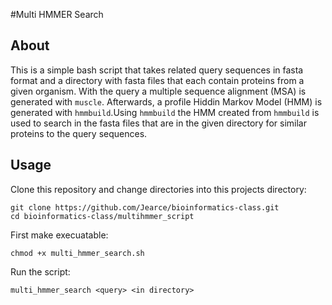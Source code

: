 #Multi HMMER Search



## About

This is a simple bash script that takes related query sequences in fasta format and a directory with fasta files
that each contain proteins from a given organism. With the query a multiple sequence alignment (MSA) is generated
with `muscle`. Afterwards, a profile Hiddin Markov Model (HMM) is generated with `hmmbuild`.Using `hmmbuild` the
HMM created from `hmmbuild` is used to search in the fasta files that are in the given directory for similar 
proteins to the query sequences.


## Usage

Clone this repository and change directories into this projects directory:
```
git clone https://github.com/Jearce/bioinformatics-class.git
cd bioinformatics-class/multihmmer_script

```

First make execuatable:

```
chmod +x multi_hmmer_search.sh

```
Run the script:

```
multi_hmmer_search <query> <in directory>

```
